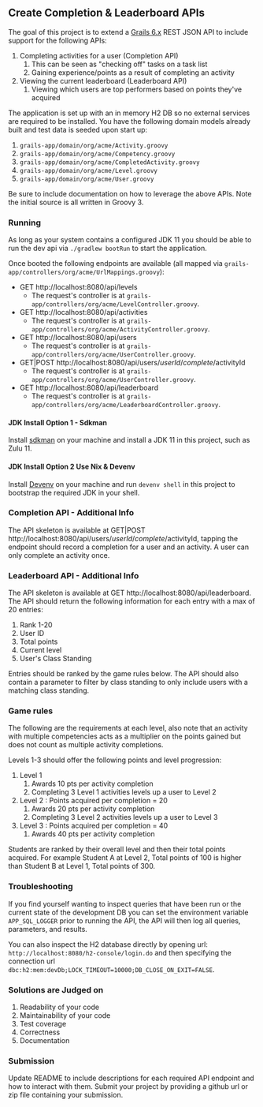 ## Create Completion & Leaderboard APIs
The goal of this project is to extend a [Grails 6.x](https://docs.grails.org/6.1.x/guide/single.html) REST JSON API to include support for the following APIs:
1. Completing activities for a user (Completion API)
   1. This can be seen as "checking off" tasks on a task list
   2. Gaining experience/points as a result of completing an activity
1. Viewing the current leaderboard (Leaderboard API)
   1. Viewing which users are top performers based on points they've acquired

The application is set up with an in memory H2 DB so no external services are required to be installed. You have the following domain models already 
built and test data is seeded upon start up:
1. `grails-app/domain/org/acme/Activity.groovy`
1. `grails-app/domain/org/acme/Competency.groovy`
1. `grails-app/domain/org/acme/CompletedActivity.groovy`
1. `grails-app/domain/org/acme/Level.groovy`
1. `grails-app/domain/org/acme/User.groovy`

Be sure to include documentation on how to leverage the above APIs. Note the initial source is all written in Groovy 3.

### Running
As long as your system contains a configured JDK 11 you should be able to run the dev api via `./gradlew bootRun` to start the application. 

Once booted the following endpoints are available (all mapped via `grails-app/controllers/org/acme/UrlMappings.groovy`):
- GET http://localhost:8080/api/levels
  - The request's controller is at `grails-app/controllers/org/acme/LevelController.groovy`.
- GET http://localhost:8080/api/activities
   - The request's controller is at `grails-app/controllers/org/acme/ActivityController.groovy`.
- GET http://localhost:8080/api/users
   - The request's controller is at `grails-app/controllers/org/acme/UserController.groovy`.
- GET|POST http://localhost:8080/api/users/$userId/complete/$activityId
   - The request's controller is at `grails-app/controllers/org/acme/UserController.groovy`.
- GET http://localhost:8080/api/leaderboard
   - The request's controller is at `grails-app/controllers/org/acme/LeaderboardController.groovy`.

#### JDK Install Option 1 - Sdkman
Install [sdkman](https://sdkman.io/) on your machine and install a JDK 11 in this project, such as Zulu 11.

#### JDK Install Option 2 Use Nix & Devenv
Install [Devenv](https://devenv.sh/getting-started/) on your machine and run `devenv shell` in this project to bootstrap the required JDK in your shell.

### Completion API - Additional Info
The API skeleton is available at GET|POST http://localhost:8080/api/users/$userId/complete/$activityId, tapping the endpoint
should record a completion for a user and an activity. A user can only complete an activity once.

### Leaderboard API - Additional Info
The API skeleton is available at GET http://localhost:8080/api/leaderboard. The API should return the following information for each entry with a max of 20 entries:
1. Rank 1-20
1. User ID
1. Total points
1. Current level
1. User's Class Standing 

Entries should be ranked by the game rules below. The API should also contain a parameter to filter by class standing to only include users with a matching class standing.

### Game rules
The following are the requirements at each level, also note that an activity with multiple competencies acts as a multiplier on the points gained but does not count as multiple activity completions. 

Levels 1-3 should offer the following points and level progression:

1. Level 1
   1. Awards 10 pts per activity completion
   1. Completing 3 Level 1 activities levels up a user to Level 2
1. Level 2 : Points acquired per completion = 20
    1. Awards 20 pts per activity completion
    1. Completing 3 Level 2 activities levels up a user to Level 3
1. Level 3 : Points acquired per completion = 40
    1. Awards 40 pts per activity completion

Students are ranked by their overall level and then their total points acquired.
For example Student A at Level 2, Total points of 100 is higher than Student B at Level 1, Total points of 300.

### Troubleshooting
If you find yourself wanting to inspect queries that have been run or the current state of the development DB you can
set the environment variable `APP_SQL_LOGGER` prior to running the API, the API will then log all queries, parameters, and results.

You can also inspect the H2 database directly by opening url: `http://localhost:8080/h2-console/login.do` and then specifying
the connection url `dbc:h2:mem:devDb;LOCK_TIMEOUT=10000;DB_CLOSE_ON_EXIT=FALSE`.

### Solutions are Judged on
1. Readability of your code
1. Maintainability of your code
1. Test coverage
1. Correctness
1. Documentation

### Submission
Update README to include descriptions for each required API endpoint and how to interact with them. Submit your project by providing a github url or zip file containing your submission.
